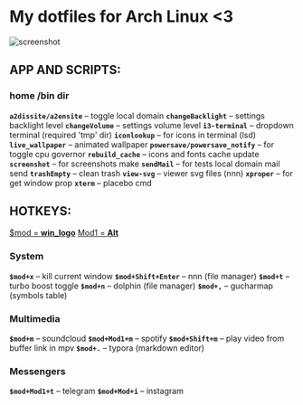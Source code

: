 # My dotfiles for Arch Linux <3

![screenshot](/home/pooh/dotfiles/readme.assets/screenshot.png)

## APP AND SCRIPTS:

### home /bin dir
**`a2dissite/a2ensite`** – toggle local domain
**`changeBacklight`** – settings backlight level
**`changeVolume`** – settings volume level
**`i3-terminal`** – dropdown terminal (required 'tmp' dir)
**`iconlookup`** – for icons in terminal (lsd)
**`live_wallpaper`** – animated wallpaper
**`powersave/powersave_notify`** – for toggle cpu governor
**`rebuild_cache`** – icons and fonts cache update
**`screenshot`** – for screenshots make
**`sendMail`** – for tests local domain mail send
**`trashEmpty`** – clean trash
**`view-svg`** – viewer svg files (nnn)
**`xproper`** – for get window prop
**`xterm`** – placebo cmd

## HOTKEYS:
<u>$mod = **win_logo**</u>
<u>Mod1 = **Alt**</u>

### System
**`$mod+x`** – kill current window
**`$mod+Shift+Enter`** – nnn (file manager)
**`$mod+t`** – turbo boost toggle
**`$mod+n`** – dolphin (file manager)
**`$mod+,`** – gucharmap (symbols table)

### Multimedia
**`$mod+m`** – soundcloud
**`$mod+Mod1+m`** – spotify
**`$mod+Shift+m`** – play video from buffer link in mpv
**`$mod+.`** – typora (markdown editor)

### Messengers
**`$mod+Mod1+t`** – telegram
**`$mod+Mod+i`** – instagram

